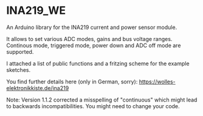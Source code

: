 # INA219_WE
An Arduino library for the INA219 current and power sensor module.

It allows to set various ADC modes, gains and bus voltage ranges. Continous mode, triggered mode, power down and ADC off mode are supported. 

I attached a list of public functions and a fritzing scheme for the example sketches.

You find further details here (only in German, sorry): https://wolles-elektronikkiste.de/ina219

Note: Version 1.1.2 corrected a misspelling of "continuous" which might lead to backwards incompatibilities. You might need to change your code.  

